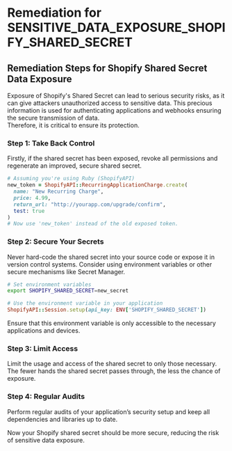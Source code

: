 # Remediation for SENSITIVE_DATA_EXPOSURE_SHOPIFY_SHARED_SECRET

## Remediation Steps for Shopify Shared Secret Data Exposure
Exposure of Shopify's Shared Secret can lead to serious security risks, as it can give attackers unauthorized access to sensitive data. This precious information is used for authenticating applications and webhooks ensuring the secure transmission of data.  
Therefore, it is critical to ensure its protection.

### Step 1: Take Back Control
Firstly, if the shared secret has been exposed, revoke all permissions and regenerate an improved, secure shared secret.
```ruby
# Assuming you're using Ruby (ShopifyAPI)
new_token = ShopifyAPI::RecurringApplicationCharge.create(
  name: "New Recurring Charge",
  price: 4.99,
  return_url: "http://yourapp.com/upgrade/confirm",
  test: true
)
# Now use 'new_token' instead of the old exposed token.
```

### Step 2: Secure Your Secrets
Never hard-code the shared secret into your source code or expose it in version control systems. Consider using environment variables or other secure mechanisms like Secret Manager.

```bash
# Set environment variables
export SHOPIFY_SHARED_SECRET=new_secret
```
```ruby
# Use the environment variable in your application
ShopifyAPI::Session.setup(api_key: ENV['SHOPIFY_SHARED_SECRET'])
```
Ensure that this environment variable is only accessible to the necessary applications and devices.

### Step 3: Limit Access 
Limit the usage and access of the shared secret to only those necessary. The fewer hands the shared secret passes through, the less the chance of exposure.

### Step 4: Regular Audits
Perform regular audits of your application’s security setup and keep all dependencies and libraries up to date.

Now your Shopify shared secret should be more secure, reducing the risk of sensitive data exposure.